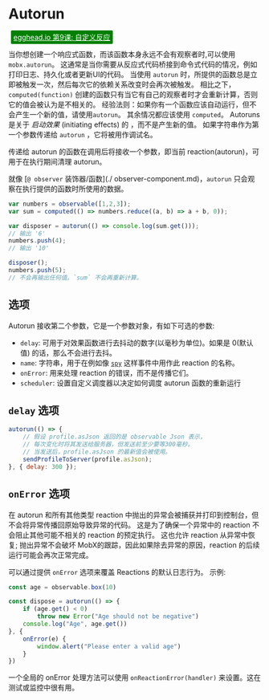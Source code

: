 # Autorun

<a style="color: white; background:green;padding:5px;margin:5px;border-radius:2px" href="https://egghead.io/lessons/react-write-custom-mobx-reactions-with-when-and-autorun">egghead.io 第9课: 自定义反应</a>

当你想创建一个响应式函数，而该函数本身永远不会有观察者时,可以使用 `mobx.autorun`。
这通常是当你需要从反应式代码桥接到命令式代码的情况，例如打印日志、持久化或者更新UI的代码。
当使用 `autorun` 时，所提供的函数总是立即被触发一次，然后每次它的依赖关系改变时会再次被触发。
相比之下，`computed(function)` 创建的函数只有当它有自己的观察者时才会重新计算，否则它的值会被认为是不相关的。
经验法则：如果你有一个函数应该自动运行，但不会产生一个新的值，请使用`autorun`。
其余情况都应该使用 `computed`。 Autoruns 是关于 _启动效果_ (initiating effects) 的 ，而不是产生新的值。
如果字符串作为第一个参数传递给 `autorun` ，它将被用作调试名。

传递给 autorun 的函数在调用后将接收一个参数，即当前 reaction(autorun)，可用于在执行期间清理 autorun。

就像 [`@ observer` 装饰器/函数](./ observer-component.md)，`autorun` 只会观察在执行提供的函数时所使用的数据。

```javascript
var numbers = observable([1,2,3]);
var sum = computed(() => numbers.reduce((a, b) => a + b, 0));

var disposer = autorun(() => console.log(sum.get()));
// 输出 '6'
numbers.push(4);
// 输出 '10'

disposer();
numbers.push(5);
// 不会再输出任何值。`sum` 不会再重新计算。
```

## 选项

Autorun 接收第二个参数，它是一个参数对象，有如下可选的参数:

* `delay`: 可用于对效果函数进行去抖动的数字(以毫秒为单位)。如果是 0(默认值) 的话，那么不会进行去抖。
* `name`: 字符串，用于在例如像 [`spy`](spy.md) 这样事件中用作此 reaction 的名称。
* `onError`: 用来处理 reaction 的错误，而不是传播它们。
* `scheduler`: 设置自定义调度器以决定如何调度 autorun 函数的重新运行

## `delay` 选项

```javascript
autorun(() => {
    // 假设 profile.asJson 返回的是 observable Json 表示，
    // 每次变化时将其发送给服务器，但发送前至少要等300毫秒。
    // 当发送后，profile.asJson 的最新值会被使用。
	sendProfileToServer(profile.asJson);
}, { delay: 300 });
```

## `onError` 选项

在 autorun 和所有其他类型 reaction 中抛出的异常会被捕获并打印到控制台，但不会将异常传播回原始导致异常的代码。
这是为了确保一个异常中的 reaction 不会阻止其他可能不相关的 reaction 的预定执行。
这也允许 reaction 从异常中恢复; 抛出异常不会破坏 MobX的跟踪，因此如果除去异常的原因，reaction 的后续运行可能会再次正常完成。

可以通过提供 `onError` 选项来覆盖 Reactions 的默认日志行为。
示例:

```javascript
const age = observable.box(10)

const dispose = autorun(() => {
    if (age.get() < 0)
        throw new Error("Age should not be negative")
    console.log("Age", age.get())
}, {
    onError(e) {
        window.alert("Please enter a valid age")
    }
})
```

一个全局的 onError 处理方法可以使用 `onReactionError(handler)` 来设置。这在测试或监控中很有用。

